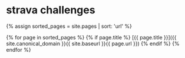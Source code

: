 # strava challenges

{% assign sorted_pages = site.pages | sort: 'url'  %}

{% for page in sorted_pages %}
  {% if page.title %}
    [{{ page.title }}]({{ site.canonical_domain }}{{ site.baseurl }}{{ page.url }})
  {% endif %}
{% endfor %}
